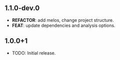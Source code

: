 ## 1.1.0-dev.0

 - **REFACTOR**: add melos, change project structure.
 - **FEAT**: update dependencies and analysis options.

## 1.0.0+1

* TODO: Initial release.
